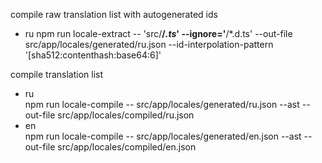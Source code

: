 compile raw translation list with autogenerated ids

* ru
  npm run locale-extract -- 'src/**/*.ts*' --ignore='**/*.d.ts' --out-file src/app/locales/generated/ru.json --id-interpolation-pattern '[sha512:contenthash:base64:6]'

compile translation list

* ru  
  npm run locale-compile -- src/app/locales/generated/ru.json --ast --out-file src/app/locales/compiled/ru.json
* en  
  npm run locale-compile -- src/app/locales/generated/en.json --ast --out-file src/app/locales/compiled/en.json
